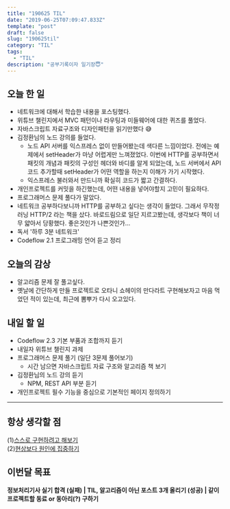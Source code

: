 ```yaml
---
title: "190625 TIL"
date: "2019-06-25T07:09:47.833Z"
template: "post"
draft: false
slug: "190625til"
category: "TIL"
tags:
  - "TIL"
description: "공부기록이자 일기장😇"
---
```


## 오늘 한 일

- 네트워크에 대해서 학습한 내용을 포스팅했다.
- 위튜브 챌린지에서 MVC 패턴이나 라우팅과 미들웨어에 대한 퀴즈를 풀었다.
- 자바스크립트 자료구조와 디자인패턴을 읽기만했다 😅
- 김정환님의 노드 강의를 들었다.
  - 노드 API 서버를 익스프레스 없이 만들어봤는데 색다른 느낌이었다. 전에는 예제에서 setHeader가 마냥 어렵게만 느껴졌었다. 이번에 HTTP를 공부하면서 패킷의 개념과 패킷의 구성인 헤더와 바디를 알게 되었는데, 노드 서버에서 API 코드 추가할때 setHeader가 어떤 역할을 하는지 이해가 가기 시작했다.
  - 익스프레스 불러와서 만드니까 확실히 코드가 짧고 간결하다.
- 개인프로젝트를 커밋을 하긴했는데, 어떤 내용을 넣어야할지 고민이 필요하다.
- 프로그래머스 문제 풀다가 말았다.
- 네트워크 공부하다보니까 HTTP를 공부하고 싶다는 생각이 들었다. 그래서 무작정 러닝 HTTP/2 라는 책을 샀다. 바로드림으로 일단 지르고봤는데, 생각보다 책이 너무 얇아서 당황했다. 좋은것인가 나쁜것인가...
- 독서 '하루 3분 네트워크'
- Codeflow 2.1 프로그래밍 언어 듣고 정리

## 오늘의 감상

- 알고리즘 문제 잘 풀고싶다.
- 옛날에 간단하게 만들 프로젝트로 오타니 쇼헤이의 만다라트 구현해보자고 마음 먹었던 적이 있는데, 최근에 뽐뿌가 다시 오고있다.

## 내일 할 일

- Codeflow 2.3 기본 부품과 조합까지 듣기
- 내일자 위튜브 챌린지 과제
- 프로그래머스 문제 풀기 (일단 3문제 풀어보기)
  - 시간 남으면 자바스크립트 자료 구조와 알고리즘 책 보기
- 김정환님의 노드 강의 듣기
  - NPM, REST API 부분 듣기
- 개인프로젝트 필수 기능을 중심으로 기본적인 페이지 정의하기

---



## 항상 생각할 점

(1)<u>스스로 구현하려고 해보기</u> <br>(2)<u>현상보다 원인에 집중하기</u>

## 이번달 목표

**정보처리기사 실기 합격 (실패) | TIL, 알고리즘이 아닌 포스트 3개 올리기 (성공) | 같이 프로젝트할 동료 or 동아리(?) 구하기**

